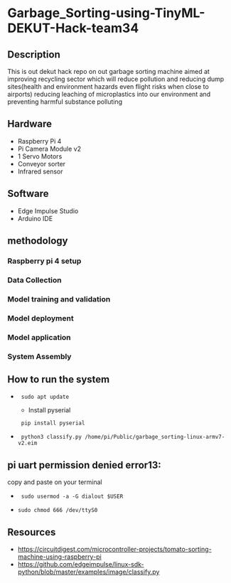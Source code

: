 # Garbage_Sorting-using-TinyML-DEKUT-Hack-team34
## Description
This is out dekut hack repo on out garbage sorting machine aimed at improving recycling sector which will reduce pollution and reducing dump sites(health and environment hazards even flight risks when close to airports) reducing leaching of microplastics into our environment and preventing harmful substance polluting 

## Hardware
* Raspberry Pi 4
* Pi Camera Module v2
* 1 Servo Motors
* Conveyor sorter
* Infrared sensor

## Software
* Edge Impulse Studio
* Arduino IDE

## methodology
### Raspberry pi 4 setup

### Data Collection

### Model training and validation

### Model deployment

### Model application

### System Assembly

## How to run the system
* ```
   sudo apt update
  ```

  * Install pyserial
  ```
   pip install pyserial
  ```
  

* ```
   python3 classify.py /home/pi/Public/garbage_sorting-linux-armv7-v2.eim
  ```

## pi uart permission denied error13:
copy and paste on your terminal
* ```
   sudo usermod -a -G dialout $USER
  ```
* ```
  sudo chmod 666 /dev/ttyS0
  ```



## Resources
* https://circuitdigest.com/microcontroller-projects/tomato-sorting-machine-using-raspberry-pi
* https://github.com/edgeimpulse/linux-sdk-python/blob/master/examples/image/classify.py


